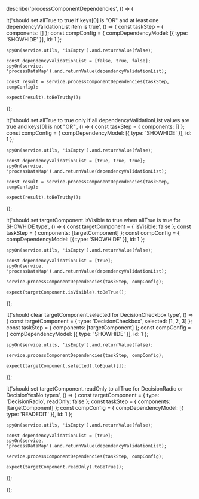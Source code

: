 describe('processComponentDependencies', () => {
  
  it('should set allTrue to true if keys[0] is "OR" and at least one dependencyValidationList item is true', () => {
    const taskStep = { components: [] };
    const compConfig = {
      compDependencyModel: [{ type: 'SHOWHIDE' }],
      id: 1
    };

    spyOn(service.utils, 'isEmpty').and.returnValue(false);

    const dependencyValidationList = [false, true, false];
    spyOn(service, 'processDataMap').and.returnValue(dependencyValidationList);

    const result = service.processComponentDependencies(taskStep, compConfig);

    expect(result).toBeTruthy();
  });

  it('should set allTrue to true only if all dependencyValidationList values are true and keys[0] is not "OR"', () => {
    const taskStep = { components: [] };
    const compConfig = {
      compDependencyModel: [{ type: 'SHOWHIDE' }],
      id: 1
    };

    spyOn(service.utils, 'isEmpty').and.returnValue(false);

    const dependencyValidationList = [true, true, true];
    spyOn(service, 'processDataMap').and.returnValue(dependencyValidationList);

    const result = service.processComponentDependencies(taskStep, compConfig);

    expect(result).toBeTruthy();
  });

  it('should set targetComponent.isVisible to true when allTrue is true for SHOWHIDE type', () => {
    const targetComponent = { isVisible: false };
    const taskStep = { components: [targetComponent] };
    const compConfig = {
      compDependencyModel: [{ type: 'SHOWHIDE' }],
      id: 1
    };

    spyOn(service.utils, 'isEmpty').and.returnValue(false);

    const dependencyValidationList = [true];
    spyOn(service, 'processDataMap').and.returnValue(dependencyValidationList);

    service.processComponentDependencies(taskStep, compConfig);

    expect(targetComponent.isVisible).toBeTrue();
  });

  it('should clear targetComponent.selected for DecisionCheckbox type', () => {
    const targetComponent = { type: 'DecisionCheckbox', selected: [1, 2, 3] };
    const taskStep = { components: [targetComponent] };
    const compConfig = {
      compDependencyModel: [{ type: 'SHOWHIDE' }],
      id: 1
    };

    spyOn(service.utils, 'isEmpty').and.returnValue(false);

    service.processComponentDependencies(taskStep, compConfig);

    expect(targetComponent.selected).toEqual([]);
  });

  it('should set targetComponent.readOnly to allTrue for DecisionRadio or DecisionYesNo types', () => {
    const targetComponent = { type: 'DecisionRadio', readOnly: false };
    const taskStep = { components: [targetComponent] };
    const compConfig = {
      compDependencyModel: [{ type: 'READEDIT' }],
      id: 1
    };

    spyOn(service.utils, 'isEmpty').and.returnValue(false);

    const dependencyValidationList = [true];
    spyOn(service, 'processDataMap').and.returnValue(dependencyValidationList);

    service.processComponentDependencies(taskStep, compConfig);

    expect(targetComponent.readOnly).toBeTrue();
  });

});
